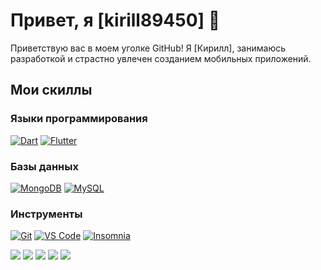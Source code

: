 # Привет, я [kirill89450] 👋

Приветствую вас в моем уголке GitHub! Я [Кирилл], занимаюсь разработкой и страстно увлечен созданием мобильных приложений.


## Мои скиллы

### Языки программирования
<a href="https://dart.dev/" target="_blank"><img src="https://img.shields.io/badge/Dart-★★★-blue?style=for-the-badge&logo=dart" alt="Dart"></a>
<a href="https://flutter.dev/" target="_blank"><img src="https://img.shields.io/badge/Flutter-★★★-blue?style=for-the-badge&logo=flutter" alt="Flutter"></a>

### Базы данных
[![MongoDB](https://img.shields.io/badge/MongoDB-★★☆-green)](https://www.mongodb.com/)
[![MySQL](https://img.shields.io/badge/MySQL-★★★-blue)](https://www.mysql.com/)

### Инструменты
[![Git](https://img.shields.io/badge/Git-★★★-red)](https://git-scm.com/)
[![VS Code](https://img.shields.io/badge/VS_Code-★★☆-blueviolet)](https://code.visualstudio.com/)
[![Insomnia](https://img.shields.io/badge/Insomnia-★★★-purple)](https://insomnia.rest/)


![](https://github-profile-summary-cards.vercel.app/api/cards/profile-details?username=kirill89450&theme=solarized_dark)
![](https://github-profile-summary-cards.vercel.app/api/cards/most-commit-language?username=kirill89450&theme=solarized_dark)
![](https://github-profile-summary-cards.vercel.app/api/cards/repos-per-language?username=kirill89450&theme=solarized_dark)
![](https://github-profile-summary-cards.vercel.app/api/cards/stats?username=kirill89450&theme=solarized_dark)
![](https://github-profile-summary-cards.vercel.app/api/cards/productive-time?username=kirill89450&theme=solarized_dark)
